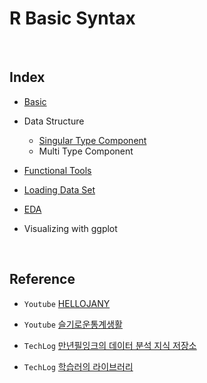 # R Basic Syntax

</br>

## Index

- [Basic](https://github.com/jayarnim/study-RBasicSyntax/blob/main/1_Basic.ipynb)

- Data Structure
  - [Singular Type Component](https://github.com/jayarnim/study-RBasicSyntax/blob/main/2_Data_Structure_1_Singlular.ipynb)
  - Multi Type Component

- [Functional Tools](https://github.com/jayarnim/study-RBasicSyntax/blob/main/3_Functional_Tools.ipynb)

- [Loading Data Set](https://github.com/jayarnim/study-RBasicSyntax/blob/main/4_Loading_Data_Set.ipynb)

- [EDA](https://github.com/jayarnim/study-RBasicSyntax/blob/main/5_EDA.ipynb)

- Visualizing with ggplot

</br>

## Reference

- `Youtube` [HELLOJANY](https://www.youtube.com/@HELLOJANY/playlists)

- `Youtube` [슬기로운통계생활](https://www.youtube.com/@statisticsplaybook/playlists)

- `TechLog` [만년필잉크의 데이터 분석 지식 저장소](https://gooopy.tistory.com/)

- `TechLog` [학습러의 라이브러리](https://cceeddcc.tistory.com/)
